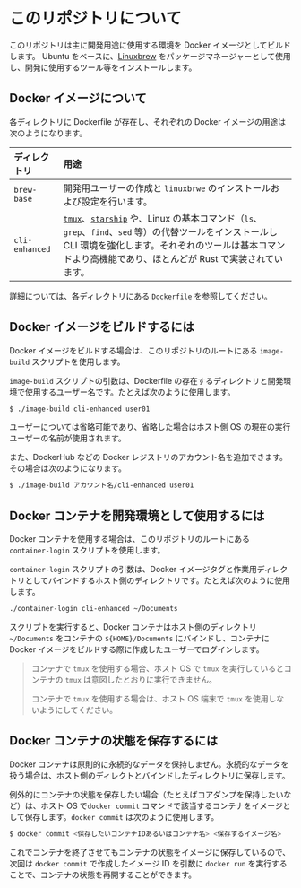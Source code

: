 # このリポジトリについて

このリポジトリは主に開発用途に使用する環境を Docker イメージとしてビルドします。
Ubuntu をベースに、[Linuxbrew](https://docs.brew.sh/Homebrew-on-Linux) をパッケージマネージャーとして使用し、開発に使用するツール等をインストールします。

## Docker イメージについて

各ディレクトリに Dockerfile が存在し、それぞれの Docker イメージの用途は次のようになります。

| ディレクトリ | 用途 |
| :------------ | :------------------ |
| `brew-base` | 開発用ユーザーの作成と `linuxbrwe` のインストールおよび設定を行います。 |
| `cli-enhanced` | [`tmux`](https://github.com/tmux/tmux/wiki)、[`starship`](https://starship.rs/) や、Linux の基本コマンド（`ls`、`grep`、`find`、`sed` 等）の代替ツールをインストールし CLI 環境を強化します。それぞれのツールは基本コマンドより高機能であり、ほとんどが Rust で実装されています。 |

詳細については、各ディレクトリにある `Dockerfile` を参照してください。

## Docker イメージをビルドするには

Docker イメージをビルドする場合は、このリポジトリのルートにある `image-build` スクリプトを使用します。

`image-build` スクリプトの引数は、Dockerfile の存在するディレクトリと開発環境で使用するユーザー名です。たとえば次のように使用します。

```bash
$ ./image-build cli-enhanced user01
```

ユーザーについては省略可能であり、省略した場合はホスト側 OS の現在の実行ユーザーの名前が使用されます。

また、DockerHub などの Docker レジストリのアカウント名を追加できます。その場合は次のようになります。

```bash
$ ./image-build アカウント名/cli-enhanced user01
```

## Docker コンテナを開発環境として使用するには

Docker コンテナを使用する場合は、このリポジトリのルートにある `container-login` スクリプトを使用します。

`container-login` スクリプトの引数は、Docker イメージタグと作業用ディレクトリとしてバインドするホスト側のディレクトリです。たとえば次のように使用します。

```bash
./container-login cli-enhanced ~/Documents
```

スクリプトを実行すると、Docker コンテナはホスト側のディレクトリ `~/Documents` をコンテナの `${HOME}/Documents` にバインドし、コンテナに Docker イメージをビルドする際に作成したユーザーでログインします。

> コンテナで `tmux` を使用する場合、ホスト OS で `tmux` を実行しているとコンテナの `tmux` は意図したとおりに実行できません。
>
> コンテナで `tmux` を使用する場合は、ホスト OS 端末で `tmux` を使用しないようにしてください。

## Docker コンテナの状態を保存するには

Docker コンテナは原則的に永続的なデータを保持しません。永続的なデータを扱う場合は、ホスト側のディレクトとバインドしたディレクトリに保存します。

例外的にコンテナの状態を保存したい場合（たとえばコアダンプを保持したいなど）は、ホスト OS で`docker commit` コマンドで該当するコンテナをイメージとして保存します。`docker commit` は次のように使用します。

```bash
$ docker commit <保存したいコンテナIDあるいはコンテナ名> <保存するイメージ名>
```

これでコンテナを終了させてもコンテナの状態をイメージに保存しているので、次回は `docker commit` で作成したイメージ ID を引数に `docker run` を実行することで、コンテナの状態を再開することができます。

